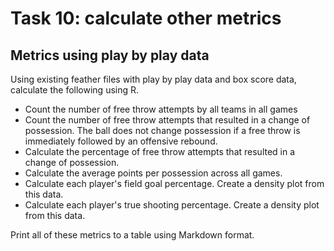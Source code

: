 # Task 10: calculate other metrics

## Metrics using play by play data

Using existing feather files with play by play data and box score data, calculate the following using R.

- Count the number of free throw attempts by all teams in all games
- Count the number of free throw attempts that resulted in a change of possession. The ball does not change possession if a free throw is immediately followed by an offensive rebound.
- Calculate the percentage of free throw attempts that resulted in a change of possession.
- Calculate the average points per possession across all games.
- Calculate each player's field goal percentage. Create a density plot from this data.
- Calculate each player's true shooting percentage. Create a density plot from this data.

Print all of these metrics to a table using Markdown format.
